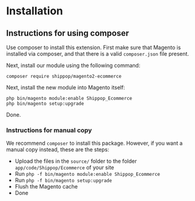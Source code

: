 # Installation
## Instructions for using composer
Use composer to install this extension. First make sure that Magento is installed via composer, and that there is a valid `composer.json` file present.

Next, install our module using the following command:

    composer require shippop/magento2-ecommerce

Next, install the new module into Magento itself:

    php bin/magento module:enable Shippop_Ecommerce
    php bin/magento setup:upgrade

Done.

### Instructions for manual copy
We recommend `composer` to install this package. However, if you want a manual copy instead, these are the steps:
* Upload the files in the `source/` folder to the folder `app/code/Shippop/Ecommerce` of your site
* Run `php -f bin/magento module:enable Shippop_Ecommerce`
* Run `php -f bin/magento setup:upgrade`
* Flush the Magento cache
* Done
